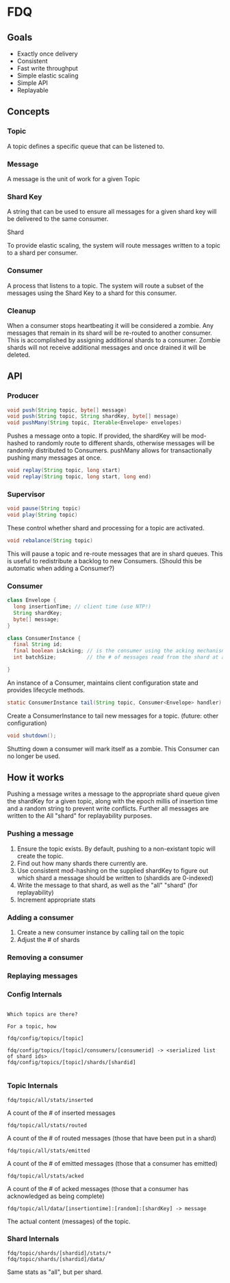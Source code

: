 # FDQ

## Goals

* Exactly once delivery
* Consistent
* Fast write throughput
* Simple elastic scaling
* Simple API
* Replayable

## Concepts

### Topic

A topic defines a specific queue that can be listened to.

### Message

A message is the unit of work for a given Topic

### Shard Key

A string that can be used to ensure all messages for a given shard key will be delivered to the same consumer.

Shard

To provide elastic scaling, the system will route messages written to a topic to a shard per consumer.

### Consumer

A process that listens to a topic. The system will route a subset of the messages using the Shard Key to a shard for this consumer.

### Cleanup

When a consumer stops heartbeating it will be considered a zombie. Any messages that remain in its shard will be re-routed to another consumer. This is accomplished by assigning additional shards to a consumer. Zombie shards will not receive additional messages and once drained it will be deleted.

## API

### Producer

```java
void push(String topic, byte[] message)
void push(String topic, String shardKey, byte[] message)
void pushMany(String topic, Iterable<Envelope> envelopes)
```

Pushes a message onto a topic. If provided, the shardKey will be mod-hashed to randomly route to different shards, otherwise messages will be randomly distributed to Consumers. pushMany allows for transactionally pushing many messages at once.

```java
void replay(String topic, long start)
void replay(String topic, long start, long end)
```

### Supervisor

```java
void pause(String topic)
void play(String topic)
```

These control whether shard and processing for a topic are activated.

```java
void rebalance(String topic)
```

This will pause a topic and re-route messages that are in shard queues. This is useful to  redistribute a backlog to new Consumers. (Should this be automatic when adding a Consumer?)

### Consumer

```java
class Envelope {
  long insertionTime; // client time (use NTP!)
  String shardKey;
  byte[] message;
}
```

```java
class ConsumerInstance {
  final String id;
  final boolean isAcking; // is the consumer using the acking mechanism to ensure reliability
  int batchSize;          // the # of messages read from the shard at a time

}
```

An instance of a Consumer, maintains client configuration state and provides lifecycle methods.

```java
static ConsumerInstance tail(String topic, Consumer<Envelope> handler)
```

Create a ConsumerInstance to tail new messages for a topic. (future: other configuration)

```java
void shutdown();
```

Shutting down a consumer will mark itself as a zombie. This Consumer can no longer be used.

## How it works

Pushing a message writes a message to the appropriate shard queue given the shardKey for a given topic, along with the epoch millis of insertion time and a random string to prevent write conflicts. Further all messages are written to the All "shard" for replayability purposes.

### Pushing a message

1. Ensure the topic exists. By default, pushing to a non-existant topic will create the topic.
1. Find out how many shards there currently are.
1. Use consistent mod-hashing on the supplied shardKey to figure out which shard a message should be written to (shardids are 0-indexed)
1. Write the message to that shard, as well as the "all" "shard" (for replayability)
1. Increment appropriate stats

### Adding a consumer

1. Create a new consumer instance by calling tail on the topic
1. Adjust the # of shards 

### Removing a consumer

### Replaying messages




### Config Internals

```

Which topics are there?

For a topic, how

fdq/config/topics/[topic]

fdq/config/topics/[topic]/consumers/[consumerid] -> <serialized list of shard ids>
fdq/config/topics/[topic]/shards/[shardid]


```

### Topic Internals

```
fdq/topic/all/stats/inserted
```
A count of the # of inserted messages

```
fdq/topic/all/stats/routed
```
A count of the # of routed messages (those that have been put in a shard)

```
fdq/topic/all/stats/emitted
```
A count of the # of emitted messages (those that a consumer has emitted)

```
fdq/topic/all/stats/acked
```
A count of the # of acked messages (those that a consumer has acknowledged as being complete)

```
fdq/topic/all/data/[insertiontime]:[random]:[shardKey] -> message
```
The actual content (messages) of the topic.


### Shard Internals

```
fdq/topic/shards/[shardid]/stats/*
fdq/topic/shards/[shardid]/data/
```

Same stats as "all", but per shard.
